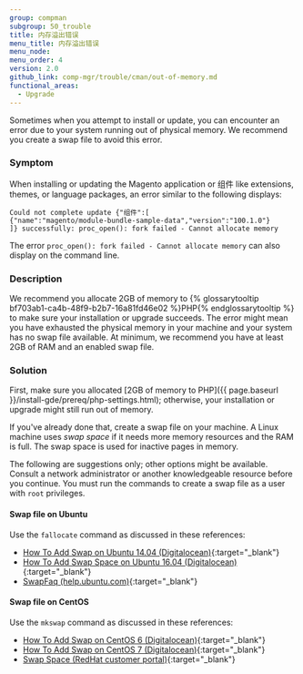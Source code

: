 ```yaml
---
group: compman
subgroup: 50_trouble
title: 内存溢出错误
menu_title: 内存溢出错误
menu_node:
menu_order: 4
version: 2.0
github_link: comp-mgr/trouble/cman/out-of-memory.md
functional_areas:
  - Upgrade
---
```


Sometimes when you attempt to install or update, you can encounter an error due to your system running out of physical memory. We recommend you create a swap file to avoid this error.

### Symptom
When installing or updating the Magento application or 组件 like extensions, themes, or language packages, an error similar to the following displays:

	Could not complete update {"组件":[
	{"name":"magento/module-bundle-sample-data","version":"100.1.0"}
	]} successfully: proc_open(): fork failed - Cannot allocate memory

The error `proc_open(): fork failed - Cannot allocate memory` can also display on the command line.

### Description
We recommend you allocate 2GB of memory to {% glossarytooltip bf703ab1-ca4b-48f9-b2b7-16a81fd46e02 %}PHP{% endglossarytooltip %} to make sure your installation or upgrade succeeds. The error might mean you have exhausted the physical memory in your machine and your system has no swap file available. At minimum, we recommend you have at least 2GB of RAM and an enabled swap file.

### Solution
First, make sure you allocated [2GB of memory to PHP]({{ page.baseurl }}/install-gde/prereq/php-settings.html); otherwise, your installation or upgrade might still run out of memory.

If you've already done that, create a swap file on your machine. A Linux machine uses *swap space* if it needs more memory resources and the RAM is full. The swap space is used for inactive pages in memory.

The following are suggestions only; other options might be available. Consult a network administrator or another knowledgeable resource before you continue. You must run the commands to create a swap file as a user with `root` privileges.

#### Swap file on Ubuntu
Use the `fallocate` command as discussed in these references:

*	[How To Add Swap on Ubuntu 14.04 (Digitalocean)](https://www.digitalocean.com/community/tutorials/how-to-add-swap-on-ubuntu-14-04){:target="_blank"}
*	[How To Add Swap Space on Ubuntu 16.04 (Digitalocean)](https://www.digitalocean.com/community/tutorials/how-to-add-swap-space-on-ubuntu-16-04){:target="_blank"}
*	[SwapFaq (help.ubuntu.com)](https://help.ubuntu.com/community/SwapFaq){:target="_blank"}

#### Swap file on CentOS
Use the `mkswap` command as discussed in these references:

*	[How To Add Swap on CentOS 6 (Digitalocean)](https://www.digitalocean.com/community/tutorials/how-to-add-swap-on-centos-6){:target="_blank"}
*	[How To Add Swap on CentOS 7 (Digitalocean)](https://www.digitalocean.com/community/tutorials/how-to-add-swap-on-centos-7){:target="_blank"}
*	[Swap Space (RedHat customer portal)](https://access.redhat.com/documentation/en-US/Red_Hat_Enterprise_Linux/6/html/Storage_Administration_Guide/ch-swapspace.html){:target="_blank"}